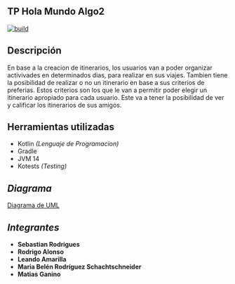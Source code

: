 ﻿## TP Hola Mundo Algo2
[![build](https://github.com/algo2-unsam/tp-holamundo-2022-2022-grupo-4/actions/workflows/build.yml/badge.svg)](https://github.com/algo2-unsam/tp-holamundo-2022-2022-grupo-4/actions/workflows/build.yml)

## Descripción
En base a la creacion de itinerarios, los usuarios van a poder organizar activivades en determinados dias, para realizar en sus viajes. Tambien tiene la posibilidad de realizar o no un itinerario en base a sus criterios de preferias. Estos criterios son los que le van a permitir poder elegir un itinerario apropiado para cada usuario. Este va a tener la posibilidad de ver y calificar los itinerarios de sus amigos.

## Herramientas utilizadas

 - Kotlin *(Lenguaje de Programacion)*
 - Gradle
 - JVM 14
 - Kotests *(Testing)*

## ***Diagrama***
[Diagrama de UML](https://viewer.diagrams.net/?tags=%7B%7D&highlight=0000ff&edit=_blank&layers=1&nav=1&title=Diagrama%20TP.drawio#R5VvbkqM2EP0aVyUPOwWIi/3oy2x2k03VJLOp7DzKoMGawsgRYmzn6yOMuBvMGoPw5mXGaiQQfU43pyWYgOX28AuFu83vxEHeRFOcwwSsJpo2NXT%2bNzIcY4NumbHBpdiJTWpmeMb/ImFUhDXEDgoKHRkhHsO7otEmvo9sVrBBSsm%2b2O2VeMWr7qCLKoZnG3pV69/YYRtxW5qV2T8h7G6SK6vmLD6yhUlncSfBBjpknzOBxwlYUkJY/Gt7WCIv8l3il3jcx5qj6cQo8lmbAb99/mOjw6ePX9far4e5Ogfvh5cPAIjJsWNyx8jhDhBNQtmGuMSH3mNmXVAS%2bg6KTqvwVtbnCyE7blS58Q0xdhRowpARbtqwrSeOogNm36LhD4ZoveSOrA7izKfGUTTieUaTq71/YQpISG3UcNMJjyB1EWvop6cocXYjskWMHvk4ijzI8HtxHlDwzE37ZVDwHwKN70BGnPcdeqG40kQzPT7dxZr/cNnJJbEhTAx/BSGkmCR2ft2w3JfbKuPXtMmyiKILbtcY0iXFDPEL/PRzXcddiBzyFPqMT6S%2bFw9WYqMVChj2TycrUTAjWMSJ/YZf9XkHT5jueZYpkkn4CVGGDs3UqEIpBoAkSyVJSoTsPot4NQnjTS7aZ0pP4GsV8OcBCTC0MfHleSvnjukZb4C%2bvAEq3liS7Y7744I7lH7dIchiVMkyrHf0M5li%2bJx%2bw/yst8zPlsz8bJj/V7ebUt0%2bvRfBwv1Pj9/yjZfsDFEzG3Zq9SB02iI6lYmoqctEVM3hqTxYRktIHzSjgOr4MDWVjqCehs4phcdchx3BPgtyZ36KDJmS0hWloKSAUipKSv0Ns7E//xHPIKNXeivXM%2b7cAzNV0jkemv%2bEUXG2eCU%2b%2b7AXz/I577KOqsj0cKJtP3M1i%2bglAX5ZbEOXIhfSuc1hwg506nW0g1%2bxHXqsqQ/XNpEeh29oBEI7VUYCbnXWUmmrSl/yyZCafiRVwF0f4eeDOa2b0rWeEmhx0hKjMty%2bN8nMSpe5kGMq0xoixxiWXFpZeV4pjbwagVAxWz7UarLLQEKl9rGRrqgkCySdVltMuI0yr78Oon8BckP/K941LLr4ZLumY0jvoBhomtIyu0/7Su6mlJosi0LtmnLhQZa0tO6iXJC8Ym1dBak1dkw7lwudQLX6UeQrDIeS4jxvRmIc0k/kVAKMIBvrU8BTycgS8rltjbteNZveRYBN%2bwmwNDC6hZkT0tPWxgiCBpjloAGm7KAxDLmPvCtKCVVaKTG7h1Ji1tPzLt5R7RaMO4rspi1eFHwhNvRGEKumObZ6I3lrJQfsn5xQb9AhDd7qeZ8yGWCWNrlnRsVb1hln9bZxqVa1wBPnHuQPFPneAqVaVr63tIq3TnGIAwaleyvdBB%2bNt6rvDDyTyRJMFiqPRSrdYbpalhnyXVbdFjnJO4mxOBrXGBXXPB6wy6ePujnHwTzhsegtFrBCMGC3Idd0ZMGot3lVwnfm0euavOUTHxXdVPTppKVYbHyByTjjgMTWcRvk0i5ILGEruyDV81y5nXKzbdJzqzL1sNkeDAJsNyHX/xrnZdlf81LnnVOj/CZi39Q4V8DcPTUMmdRIC5Wu3DCKusJIHl4DUcOolkAdqXFLiGsW4YaBWFNuBLGqlTBWBsa4zSru3YW/JpUbZdF2NTeA5Piv1qk/ADekCkpg3oobeokb2sDcqFblPwA3gExuXCwSWnOjrBvAsNwwz%2bmGSx88rdIXIFHQ/qun2op9mGVro7S0CBLILi1bm0o9O2oKdN7MvjCMoco%2b0wSP/wE=)
## ***Integrantes***
 - **Sebastian Rodrigues**
 - **Rodrigo Alonso**
 - **Leando Amarilla**
 - **Maria Belén Rodríguez Schachtschneider**
 - **Matias Ganino**


